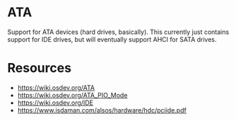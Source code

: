 # ATA

Support for ATA devices (hard drives, basically). This currently just contains support for IDE drives, but will eventually support AHCI for SATA drives.

# Resources
- https://wiki.osdev.org/ATA
- https://wiki.osdev.org/ATA_PIO_Mode
- https://wiki.osdev.org/IDE
- https://www.isdaman.com/alsos/hardware/hdc/pciide.pdf
